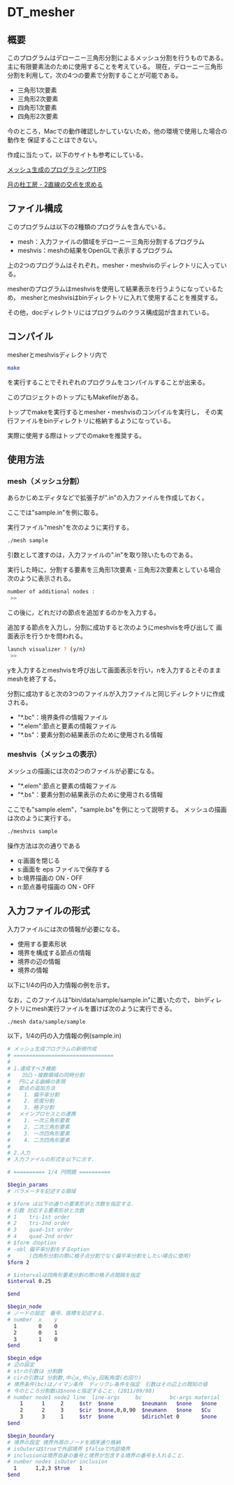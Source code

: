 # DT_mesher
## 概要
このプログラムはデローニー三角形分割によるメッシュ分割を行うものである。
主に有限要素法のために使用することを考えている。
現在，デローニー三角形分割を利用して，次の4つの要素で分割することが可能である。

* 三角形1次要素 
* 三角形2次要素
* 四角形1次要素 
* 四角形2次要素 

今のところ，Macでの動作確認しかしていないため，他の環境で使用した場合の動作を
保証することはできない。

作成に当たって，以下のサイトも参考にしている。

[メッシュ生成のプログラミングTIPS](http://mf-atelier.sakura.ne.jp/mf-atelier/modules/tips/index.php/program/algorithm/a1.html)

[月の杜工房 - 2直線の交点を求める](http://ums.futene.net/wiki/MESH/A5E1A5C3A5B7A5E5C0B8C0AEA4CEA5D7A5EDA5B0A5E9A5DFA5F3A5B054495053.html)

## ファイル構成
このプログラムは以下の2種類のプログラムを含んでいる。

* mesh：入力ファイルの領域をデローニー三角形分割するプログラム
* meshvis：meshの結果をOpenGLで表示するプログラム

上の2つのプログラムはそれぞれ，mesher・meshvisのディレクトリに入っている。

mesherのプログラムはmeshvisを使用して結果表示を行うようになっているため，
mesherとmeshvisはbinディレクトリに入れて使用することを推奨する。

その他，docディレクトリにはプログラムのクラス構成図が含まれている。

## コンパイル
mesherとmeshvisディレクトリ内で
```bash
make
```
を実行することでそれぞれのプログラムをコンパイルすることが出来る。

このプロジェクトのトップにもMakefileがある。

トップでmakeを実行するとmesher・meshvisのコンパイルを実行し，
その実行ファイルをbinディレクトリに格納するようになっている。

実際に使用する際はトップでのmakeを推奨する。

## 使用方法
### mesh（メッシュ分割）
あらかじめエディタなどで拡張子が".in"の入力ファイルを作成しておく。

ここでは"sample.in"を例に取る。

実行ファイル"mesh"を次のように実行する。

```bash
./mesh sample
```

引数として渡すのは，入力ファイルの".in"を取り除いたものである。

実行した時に，分割する要素を三角形1次要素・三角形2次要素としている場合
次のように表示される。

```bash
number of additional nodes : 
 >>
```

この後に，どれだけの節点を追加するのかを入力する。

追加する節点を入力し，分割に成功すると次のようにmeshvisを呼び出して
画面表示を行うかを問われる。

```bash
launch visualizer ? (y/n) 
 >>
```
yを入力するとmeshvisを呼び出して画面表示を行い，nを入力するとそのまま
meshを終了する。

分割に成功すると次の3つのファイルが入力ファイルと同じディレクトリに作成される。

* "*.bc"：境界条件の情報ファイル
* "*.elem":節点と要素の情報ファイル
* "*.bs"：要素分割の結果表示のために使用される情報

### meshvis（メッシュの表示）
メッシュの描画には次の2つのファイルが必要になる。
* "*.elem":節点と要素の情報ファイル
* "*.bs"：要素分割の結果表示のために使用される情報

ここでも"sample.elem"，"sample.bs"を例にとって説明する。
メッシュの描画は次のように実行する。

```bash
./meshvis sample
```

操作方法は次の通りである
* q:画面を閉じる
* s:画面を eps ファイルで保存する
* b:境界描画の ON・OFF
* n:節点番号描画の ON・OFF

## 入力ファイルの形式
入力ファイルには次の情報が必要になる。

* 使用する要素形状
* 境界を構成する節点の情報
* 境界の辺の情報
* 境界の情報

以下に1/4の円の入力情報の例を示す。

なお，このファイルは"bin/data/sample/sample.in"に置いたので，
binディレクトリにmesh実行ファイルを置けば次のように実行できる。

```bash
./mesh data/sample/sample
```

以下，1/4の円の入力情報の例(sample.in)
```bash
# メッシュ生成プログラムの新規作成
# ================================
#
# 1.達成すべき機能
#  　凹凸・複数領域の同時分割
# 　円による曲線の表現
# 　節点の追加方法
# 　　1. 偏平率分割
# 　　2. 密度分割
# 　　3. 格子分割
# 　メインプロセスとの連携
# 　　1. 一次三角形要素
# 　　2. 二次三角形要素
# 　　3. 一次四角形要素
# 　　4. 二次四角形要素
#
# 2.入力
# 入力ファイルの形式を以下に示す．

# ========== 1/4 円問題 ==========

$begin_params
# パラメータを記述する領域

# $form は以下の通りの要素形状と次数を指定する．
# 引数 対応する要素形状と次数
# 1    tri-1st order
# 2    tri-2nd order
# 3    quad-1st order
# 4    quad-2nd order
# $form のoption
# -obl 偏平率分割をするoption
#      (四角形分割の際に格子点分割でなく偏平率分割をしたい場合に使用)
$form 2

# $intervalは四角形要素分割の際の格子点間隔を指定
$interval 0.25

$end

$begin_node
# ノードの設定　番号，座標を記述する．
# number  x    y
  1       0    0  
  2       0    1 
  3       1    0 
$end

$begin_edge
# 辺の設定
# strの引数は 分割数
# cirの引数は 分割数,中心x,中心y,回転角度(右回り)
# 境界条件(bc)はノイマン条件　ディリクレ条件を指定　引数はその辺上の既知の値
# 今のところ分割数は$noneと指定すること．(2011/09/08)
# number node1 node2 line  line-args     bc         bc-args material
    1      1     2     $str  $none         $neumann   $none   $none
    2      2     3     $cir  $none,0,0,90  $neumann   $none   $Cu
    3      3     1     $str  $none         $dirichlet 0       $none
$end

$begin_boundary
# 境界の設定 境界外周のノードを順序通り格納
# isOuterは$trueで外部境界 $falseで内部境界
# inclusionは境界自身の番号と境界が包含する境界の番号を入れること．
# number nodes isOuter inclusion 
  1      1,2,3 $true   1
$end
